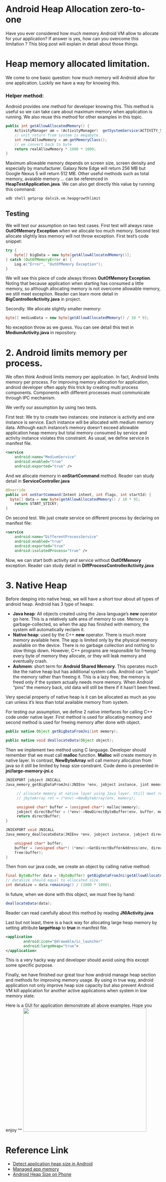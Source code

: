 # Android Heap Allocation zero-to-one
Have you ever considered how much memory Android VM allow to allocate for your application? If answer is yes, how can you overcome this limitation ? This blog post will explain in detail about those things.


# Heap memory allocated limitation.

We come to one basic question: how much memory will Android allow for one application. Luckily we have a way for knowing this.

### Helper method:
Android provides one method for developer knowing this. This method is useful so we can take care about maximum memory when application is running. We also reuse this method for other examples in this topic.

```java
public int getAllowAllocatedMemory() {
    ActivityManager am = (ActivityManager)  getSystemService(ACTIVITY_SERVICE);
    // unit return from system is megabyte.
    int realAllowMemory = am.getMemoryClass();
    // we convert back to byte
    return realAllowMemory * 1000 * 1000;
}
```

Maximum allowable memory depends on screen size, screen density and especially by manufacturer. Galaxy Note Edge will return 256 MB but Google Nexus 5 will return 512 MB. Other useful methods such as total memory, avaiable memory … can be referenced in **HeapTestApplication.java**. We can also get directly this value by running this command:

```shell
adb shell getprop dalvik.vm.heapgrowthlimit
```

## Testing
We will test our assumption on two test cases. First test will always raise **OutOfMemory Exception** when we allocate too much memory. Second test allocate slightly less memory will not throw exception.
First test’s code snippet:

```java
try {
    byte[] bigData = new byte[getAllowAllocatedMemory()];
} catch (OutOfMemoryError e) {
    Log.e("Error", "OutOfMemory Exception");
}
```

We will see this piece of code always throws **OutOfMemory Exception**. Noting that because application when starting has consumed a little memory, so although allocating memory is not overcome allowable memory, we still meet exception. Reader can learn more detail in **BigControllerActivity.java** in project.

Secondly. We allocate slightly smaller memory:

```java
byte[] mediumData = new byte[getAllowAllocatedMemory() / 10 * 9];
```

No exception throw as we guess. You can see detail this test in **MediumActivity.java** in repository.

# 2. Android limits memory per process.
We often think Android limits memory per application. In fact, Android limits memory per process. For improving memory allocation for application, android developer often apply this trick by creating multi process components. Components with different processes must communicate through IPC mechanism.

We verify our assumption by using two tests.

First test: We try to create two instances: one instance is activity and one instance is service. Each instance will be allocated with medium memory data. Although each instance’s memory doesn’t exceed allowable application heap memory but total memory consumed by service and activity instance violates this constraint.
As usual, we define service in manifest file.

```xml
<service
    android:name="MediumService"
    android:enabled="true"
    android:exported="true" />
```

And we allocate memory in **onStartCommand** method. Reader can study detail in **ServiceController.java**

```java
@Override
public int onStartCommand(Intent intent, int flags, int startId) {
  byte[] data = new byte[getAllowAllocatedMemory() / 10 * 9];
    return START_STICKY;
}
```

On second test. We just create service on different process by declaring on manifest file:
```xml
<service
    android:name="DifferentProcessService"
    android:enabled="true"
    android:exported="true"
    android:isolatedProcess="true" />
```

Now, we can start both activity and service without **OutOfMemory** exception. Reader can study detail in **DiffProcessControllerActivity.java**

# 3. Native Heap
Before deeping into native heap, we will have a short tour about all types of android heap. Android has 3 type of heaps:

- **Java heap**: All objects created using the Java language’s **new** operator go here. This is a relatively safe area of memory to use. Memory is garbage-collected, so when the app has finished with memory, the system will automatically reclaim it.
- **Native heap**: used by the C++ **new** operator. There is much more memory available here. The app is limited only by the physical memory available on the device. There is no garbage collection and nothing to slow things down. However, C++ programs are responsible for freeing every byte of memory they allocate, or they will leak memory and eventually crash.
- **Ashmem**: short term for **Android Shared Memory**. This operates much like the native heap but has additional system calls. Android can “unpin” the memory rather than freeing it. This is a lazy free; the memory is freed only if the system actually needs more memory. When Android “pins” the memory back, old data will still be there if it hasn’t been freed.

Very special property of native heap is it can be allocated as much as you can unless it’s less than total available memory from system.

For testing our assumption, we define 2 native interfaces for calling C++ code under native layer. First method is used for allocating memory and second method is used for freeing memory after done with object.
```java
public native Object getBigDataFromJni(int memory);

public native void deallocateData(Object object);
```

Then we implement two method using C language. Developer should remember that we must call **malloc** function. **Malloc** will create memory in native layer. In contrast, **NewByteArray** will call memory allocation from java so it still be limited by heap size constraint. Code demo is presented in **jni/large-memory-jni.c**

```c
JNIEXPORT jobject JNICALL
Java_memory_getBigDataFromJni(JNIEnv *env, jobject instance, jint memory) {

     // allocate memory at native layer using Java layer. Still meet restriction about memory
     // jbyteArray ret = (*env)->NewByteArray(env, memory);

     unsigned char* buffer = (unsigned char*) malloc(memory);
     jobject directBuffer = (*env)->NewDirectByteBuffer(env, buffer, memory);
     return directBuffer;
}

JNIEXPORT void JNICALL
Java_memory_deallocateData(JNIEnv *env, jobject instance, jobject directBuffer) {

    unsigned char* buffer;
    buffer = (unsigned char*) (*env)->GetDirectBufferAddress(env, directBuffer);
    free(buffer);
}
```

Then from our java code, we create an object by calling native method:
```java
final ByteBuffer data = (ByteBuffer) getBigDataFromJni(getAllowAllocatedMemory());
// dataSize should equal to allocated size.
int dataSize = data.remaining() / (1000 * 1000);
```

In future, when we done with this object, we must free by hand:
```java
deallocateData(data);
```
Reader can read carefully about this method by reading **JNIActivity.java**

Last but not least, there is a hack way for allocating large heap memory by setting attribute **largeHeap** to **true** in manifest file.
```xml
<application
        android:icon="@drawable/ic_launcher"
        android:largeHeap="true">
</application>
```

This is a very hacky way and developer should avoid using this except some specific purpose.

Finally, we have finished our great tour how android manage heap section and methods for improving memory usage. By using in true way, android application not only improve heap size capacity but also prevent Android VM kill application for another active applications when system in low memory state.

Here is a GUI for application demonstrate all above examples. Hope you enjoy ^^
<img src="AppImage/gui.png" width="400"/>


# Reference Link
- <a href="http://stackoverflow.com/questions/2630158/detect-application-heap-size-in-android">Detect application heap size in Android</a>
- <a href="https://developer.android.com/training/articles/memory.html">Managed app memory</a>
- <a href="http://stackoverflow.com/questions/5350465/android-heap-size-on-different-phones-devices-and-os-versions">Android Heap Size on Phone</a>